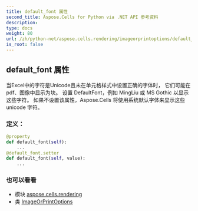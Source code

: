 ```yaml
---
title: default_font 属性
second_title: Aspose.Cells for Python via .NET API 参考资料
description:
type: docs
weight: 80
url: /zh/python-net/aspose.cells.rendering/imageorprintoptions/default_font/
is_root: false
---
```

## default_font 属性

当Excel中的字符是Unicode且未在单元格样式中设置正确的字体时，
它们可能在 pdf、图像中显示为块。
设置 DefaultFont，例如 MingLiu 或 MS Gothic 以显示这些字符。
如果不设置该属性，Aspose.Cells 将使用系统默认字体来显示这些 unicode 字符。
### 定义：
```python
@property
def default_font(self):
    ...
@default_font.setter
def default_font(self, value):
    ...
```

### 也可以看看
* 模块 [aspose.cells.rendering](../../)
* 类 [ImageOrPrintOptions](/cells/zh/python-net/aspose.cells.rendering/imageorprintoptions)
